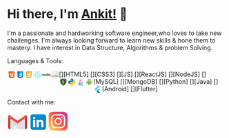 # Hi there, I'm [Ankit!](http://ankitsadhu.me/) 👋

I'm a passionate and hardworking software engineer,who loves to take new challenges. I'm always looking forward to learn new skills & hone them to mastery.
I have interest in Data Structure, Algorithms & problem Solving.



Languages & Tools: <br>

[<img align="left" height="20" src="https://github.com/ankitsadhu/ankitsadhu/blob/master/html.png">][HTML5]
[<img align="left" height="20" src="https://github.com/ankitsadhu/ankitsadhu/blob/master/css3.png">][CSS3]
[<img align="left" height="20" src="https://github.com/ankitsadhu/ankitsadhu/blob/master/javascript.png">][JS]
[<img align="left" height="20" src="https://github.com/ankitsadhu/ankitsadhu/blob/master/reactjs.png">][ReactJS]
[<img align="left" height="20" src="https://github.com/ankitsadhu/ankitsadhu/blob/master/nodejs.png">][NodeJS]
[<img align="left" height="20" src="https://github.com/ankitsadhu/ankitsadhu/blob/master/mysql.png">][MySQL]
[<img align="left" height="20" src="https://github.com/ankitsadhu/ankitsadhu/blob/master/mongodb.png">][MongoDB]
[<img align="left" height="20" src="https://github.com/ankitsadhu/ankitsadhu/blob/master/python.png">][Python]
[<img align="left" height="20" src="https://github.com/ankitsadhu/ankitsadhu/blob/master/java.png">][Java]
[<img align="left" height="20" src="https://github.com/ankitsadhu/ankitsadhu/blob/master/android.png">][Android]
[<img align="left" height="20" src="https://github.com/ankitsadhu/ankitsadhu/blob/master/flutter.png">][Flutter]



Contact with me:

<a href="mailto:ankitsadhu3@gmail.com">
  <img align="left" alt="ankitsadhu3@gmail.com" width="48px" src="https://github.com/ankitsadhu/ankitsadhu/blob/master/icons8-gmail-48.png" />
</a>

<a href="https://www.linkedin.com/in/ankitsadhu1998" target="_blank">
  <img align="left" alt="Ankit Sadhu | Linkedin " width="48px" src="https://github.com/ankitsadhu/ankitsadhu/blob/master/linkedin.png" />
</a>

<a href="https://www.instagram.com/ankit.sadhu" target="_blank">
  <img align="left" alt="Ankit Sadhu | Instagram " width="44px" src="https://github.com/ankitsadhu/ankitsadhu/blob/master/instagram.png" />
</a>

